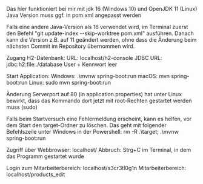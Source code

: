 Das hier funktioniert bei mir mit jdk 16 (Windows 10) und OpenJDK 11 (Linux)
Java Version muss ggf. in pom.xml angepasst werden

Falls eine andere Java-Version als 16 verwendet wird, im Terminal zuerst den
Befehl "git update-index --skip-worktree pom.xml" ausführen.
Danach kann die Version z.B. auf 11 geändert werden, ohne dass die Änderung
beim nächsten Commit im Repository übernommen wird.

Zugang H2-Datenbank:
URL: localhost/h2-console
JDBC URL: jdbc:h2:file:./database
User + Kennwort leer

Start Application:
Windows: .\mvnw spring-boot:run
macOS: mvn spring-boot:run
Linux: sudo mvn spring-boot:run

Änderung Serverport auf 80 (in application.properties) hat unter Linux bewirkt,
dass das Kommando dort jetzt mit root-Rechten gestartet werden muss (sudo)

Falls beim Startversuch eine Fehlermeldung erscheint, kann es helfen, vor dem Start den target-Ordner zu löschen.
Das geht mit folgender Befehlszeile unter Windows in der Powershell:
rm -R .\target; .\mvnw spring-boot:run

Zugriff über Webbrowser: localhost/
Abbruch: Strg+C im Terminal, in dem das Programm gestartet wurde

Login zum Mitarbeiterbereich: localhost/s3cr3tl0g1n
Mitarbeiterbereich: localhost/products_edit